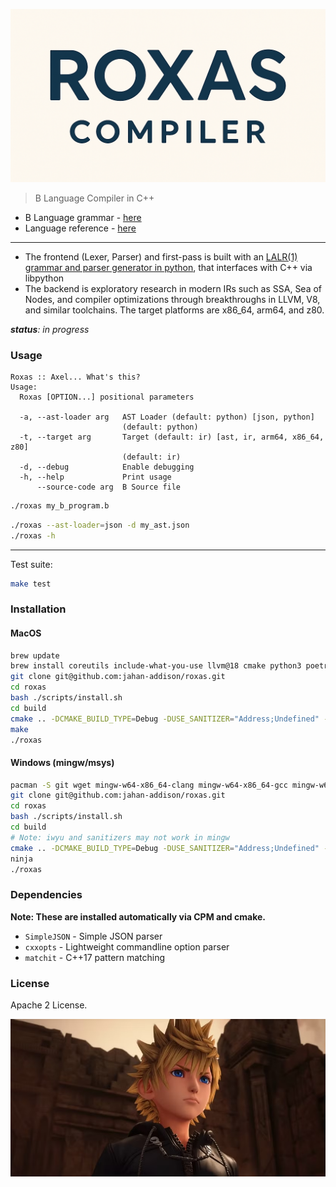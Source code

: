 <img src="docs/images/roxas-compiler-logo.png" width="800px" alt="sunil sapkota twitter" > </img>

> B Language Compiler in C++

* B Language grammar - [here](https://github.com/jahan-addison/xion/blob/master/xion/grammar.lark)
* Language reference - [here](https://www.nokia.com/bell-labs/about/dennis-m-ritchie/btut.pdf)

---


* The frontend (Lexer, Parser) and first-pass is built with an [LALR(1) grammar and parser generator in python](https://github.com/jahan-addison/xion/tree/master), that interfaces with C++ via libpython
* The backend is exploratory research in modern IRs such as SSA, Sea of Nodes, and compiler optimizations through breakthroughs in LLVM, V8, and similar toolchains. The target platforms are x86_64, arm64, and z80.

_**status**: in progress_


### Usage

```
Roxas :: Axel... What's this?
Usage:
  Roxas [OPTION...] positional parameters

  -a, --ast-loader arg   AST Loader (default: python) [json, python]
                         (default: python)
  -t, --target arg       Target (default: ir) [ast, ir, arm64, x86_64, z80]
                         (default: ir)
  -d, --debug            Enable debugging
  -h, --help             Print usage
      --source-code arg  B Source file
```

```bash
./roxas my_b_program.b
```

```bash
./roxas --ast-loader=json -d my_ast.json
./roxas -h
```
---

Test suite:

```bash
make test
```

### Installation

#### MacOS

```bash
brew update
brew install coreutils include-what-you-use llvm@18 cmake python3 poetry
git clone git@github.com:jahan-addison/roxas.git
cd roxas
bash ./scripts/install.sh
cd build
cmake .. -DCMAKE_BUILD_TYPE=Debug -DUSE_SANITIZER="Address;Undefined" -DCMAKE_EXPORT_COMPILE_COMMANDS=ON
make
./roxas
```

#### Windows (mingw/msys)

```bash
pacman -S git wget mingw-w64-x86_64-clang mingw-w64-x86_64-gcc mingw-w64-x86_64-ninja mingw-w64-x86_64-cmake make mingw-w64-x86_64-python3 autoconf libtool
git clone git@github.com:jahan-addison/roxas.git
cd roxas
bash ./scripts/install.sh
cd build
# Note: iwyu and sanitizers may not work in mingw
cmake .. -DCMAKE_BUILD_TYPE=Debug -DUSE_SANITIZER="Address;Undefined" -DCMAKE_EXPORT_COMPILE_COMMANDS=ON
ninja
./roxas

```

### Dependencies

**Note: These are installed automatically via CPM and cmake.**

* `SimpleJSON` - Simple JSON parser
* `cxxopts` - Lightweight commandline option parser
* `matchit` - C++17 pattern matching

### License

Apache 2 License.


![img2](docs/images/roxas-3.png)